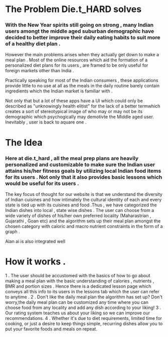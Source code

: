 # The Problem Die.t_HARD solves 

### With the New Year spirits still going on strong , many Indian users amongt the middle aged suburban demographic have decided to better improve their daily eating habits to suit more of a healthy diet plan .

However the main problems arises when they actually get down to make a meal plan . Most of the online resources which aid the formation of a personalized diet plans for its users , are framed to be only useful for foreign markets other than India .

Practically speaking for most of the Indian consumers , these applications provide little to no use  at all as the meals in the daily routine barely contain ingredients which the Indian market is familiar with  . 

Not only that but a lot of these apps have a UI which could only be described as "unknowingly health elitist" for the lack of a better termwhich creates a sort of stereotypical image of who may or may not be its demographic  which psychogically may demotivte the Middle aged user.  Inevitably , user is back to aquare one .

# The Idea 
### Here at die.t_hard , all the meal prep plans are heavily personalized and customizable to make sure the Indian user attains his/her fitness goals by utilizing local Indian food items for its users  . Not only that it also provides basic lessons which would be useful for its users .

The key focus of thought for our website is that we understand the diversity of Indian cuisines and how intimately the cultural identity of each and every state is tied up with its cuisines and food .Thus , we have categorized the Indian dishes into local ,  state wise dishes . The user can choose from a wide variety of dishes of his/her own preferred locality (Maharastrian , Gujarathi , Goan etc) and the algorithm sets up their meal plan amongst the chosen category with caloric and macro nutrient constraints in the form of a graph . 

Alan ai is also integrated well

# How it works .

1 . The user should be accustomed with the basics of how to go about making a meal plan with the basic understanding of calories , nutrients , BMR and portion sizes . Hence there is a dedicated lesson page which conveys all this info to its users in the lessons tab which the user can refer to anytime .
2 . Don't like the daily meal plan the algorithm has set up? Don't worry,the daily meal plan can be customized any time where you can choose food from any locality and add any dish according to your liking!
3 . Our rating system teaches us about your liking so we can improve our recommendations. 
4 . Whether it's due to diet requirements, limited time for cooking, or just a desire to keep things simple, recurring dishes allow you to put your favorite foods and meals on repeat.
